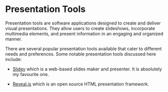 # Presentation Tools

Presentation tools are software applications designed to create and deliver visual presentations. They allow users to create slideshows, incorporate multimedia elements, and present information in an engaging and organized manner.

There are several popular presentation tools available that cater to different needs and preferences. Some notable presentation tools discussed here include:

- [Slidev](./slidev/) which is a web-based slides maker and presenter. It is absolutely my favourite one.

- [Reveal.js](./reveal.js/) which is an open source HTML presentation framework.
